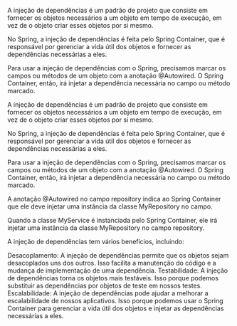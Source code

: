 A injeção de dependências é um padrão de projeto que consiste em fornecer os objetos necessários a um objeto em tempo de execução, em vez de o objeto criar esses objetos por si mesmo.

No Spring, a injeção de dependências é feita pelo Spring Container, que é responsável por gerenciar a vida útil dos objetos e fornecer as dependências necessárias a eles.

Para usar a injeção de dependências com o Spring, precisamos marcar os campos ou métodos de um objeto com a anotação @Autowired. O Spring Container, então, irá injetar a dependência necessária no campo ou método marcado.



A injeção de dependências é um padrão de projeto que consiste em fornecer os objetos necessários a um objeto em tempo de execução, em vez de o objeto criar esses objetos por si mesmo.

No Spring, a injeção de dependências é feita pelo Spring Container, que é responsável por gerenciar a vida útil dos objetos e fornecer as dependências necessárias a eles.

Para usar a injeção de dependências com o Spring, precisamos marcar os campos ou métodos de um objeto com a anotação @Autowired. O Spring Container, então, irá injetar a dependência necessária no campo ou método marcado.


A anotação @Autowired no campo repository indica ao Spring Container que ele deve injetar uma instância da classe MyRepository no campo.

Quando a classe MyService é instanciada pelo Spring Container, ele irá injetar uma instância da classe MyRepository no campo repository.

A injeção de dependências tem vários benefícios, incluindo:

Desacoplamento: A injeção de dependências permite que os objetos sejam desacoplados uns dos outros. Isso facilita a manutenção do código e a mudança de implementação de uma dependência.
Testabilidade: A injeção de dependências torna os objetos mais testáveis. Isso porque podemos substituir as dependências por objetos de teste em nossos testes.
Escalabilidade: A injeção de dependências pode ajudar a melhorar a escalabilidade de nossos aplicativos. Isso porque podemos usar o Spring Container para gerenciar a vida útil dos objetos e injetar as dependências necessárias a eles.